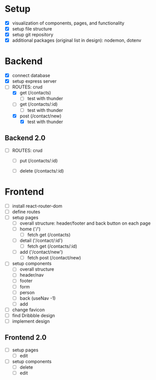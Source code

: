 # Setup
- [x] visualization of components, pages, and functionality
- [x] setup file structure
- [x] setup git repository
- [x] additional packages (original list in design): nodemon, dotenv

# Backend
- [x] connect database
- [x] setup express server
- [ ] ROUTES: crud
    - [x] get (/contacts)
        - [ ] test with thunder
    - [ ] get (/contacts/:id)
        - [ ] test with thunder
    - [x] post (/contact/new)
        - [x] test with thunder

## Backend 2.0
- [ ] ROUTES: crud
    - [ ] put (/contacts/:id)
    - [ ] delete (/contacts/:id)
    

# Frontend
- [ ] install react-router-dom
- [ ] define routes
- [ ] setup pages
    - [ ] overall structure: header/footer and back button on each page
    - [ ] home ('/')
        - [ ] fetch get (/contacts)
    - [ ] detail ('/contact/:id')
        - [ ] fetch get (/contacts/:id)
    - [ ] add  ('/contact/new')
        - [ ] fetch post (/contact/new)
- [ ] setup components
    - [ ] overall structure
    - [ ] header/nav
    - [ ] footer
    - [ ] form
    - [ ] person
    - [ ] back (useNav -1)
    - [ ] add
- [ ] change favicon
- [ ] find Dribbble design
- [ ] implement design

## Frontend 2.0
- [ ] setup pages
    - [ ] edit
- [ ] setup components
    - [ ] delete
    - [ ] edit